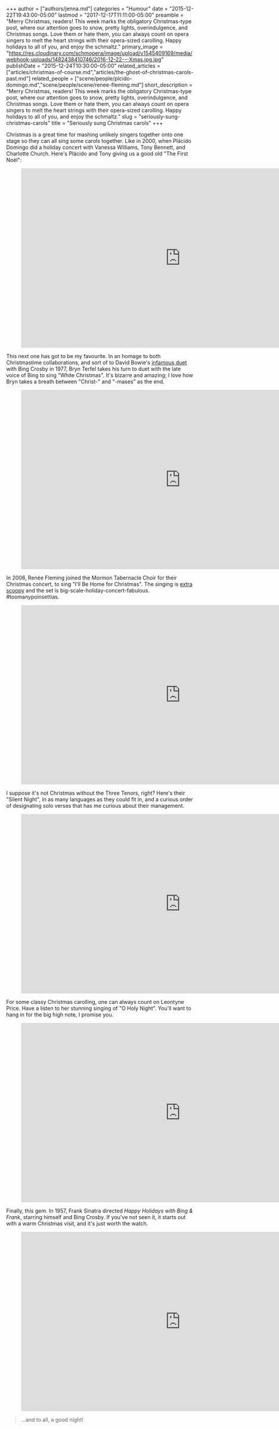 +++
author = ["authors/jenna.md"]
categories = "Humour"
date = "2015-12-22T19:43:00-05:00"
lastmod = "2017-12-17T11:11:00-05:00"
preamble = "Merry Christmas, readers! This week marks the obligatory Christmas-type post, where our attention goes to snow, pretty lights, overindulgence, and Christmas songs. Love them or hate them, you can always count on opera singers to melt the heart strings with their opera-sized carolling. Happy holidays to all of you, and enjoy the schmaltz."
primary_image = "https://res.cloudinary.com/schmopera/image/upload/v1545409169/media/webhook-uploads/1482438410746/2016-12-22---Xmas.jpg.jpg"
publishDate = "2015-12-24T10:30:00-05:00"
related_articles = ["articles/christmas-of-course.md","articles/the-ghost-of-christmas-carols-past.md"]
related_people = ["scene/people/plcido-domingo.md","scene/people/scene/renee-fleming.md"]
short_description = "Merry Christmas, readers! This week marks the obligatory Christmas-type post, where our attention goes to snow, pretty lights, overindulgence, and Christmas songs. Love them or hate them, you can always count on opera singers to melt the heart strings with their opera-sized carolling. Happy holidays to all of you, and enjoy the schmaltz."
slug = "seriously-sung-christmas-carols"
title = "Seriously sung Christmas carols"
+++

Christmas is a great time for mashing unlikely singers together onto one stage so they can all sing some carols together. Like in 2000, when Plácido Domingo did a holiday concert with Vanessa Williams, Tony Bennett, and Charlotte Church. Here's Plácido and Tony giving us a good old "The First Noël":

<figure data-type="video">
<iframe width="854" height="480" src="https://www.youtube.com/embed/wqSWxmTR9Qs" frameborder="0" allowfullscreen></iframe>
</figure>

This next one has got to be my favourite. In an homage to both Christmastime collaborations, and sort of to David Bowie's [infamous duet](https://www.youtube.com/watch?v=DiXjbI3kRus) with Bing Crosby in 1977, Bryn Terfel takes his turn to duet with the late voice of Bing to sing "White Christmas". It's bizarre and amazing; I love how Bryn takes a breath between "Christ-" and "-mases" as the end.

<figure data-type="video">
<iframe width="854" height="480" src="https://www.youtube.com/embed/QxOOJtKzqp4" frameborder="0" allowfullscreen></iframe>
</figure>

In 2006, Renée Fleming joined the Mormon Tabernacle Choir for their Christmas concert, to sing "I'll Be Home for Christmas". The singing is [extra scoopy](/hot-topics-singers-who-scoop/) and the set is big-scale-holiday-concert-fabulous. #toomanypoinsettias. 

<figure data-type="video">
<iframe width="854" height="480" src="https://www.youtube.com/embed/AnTSMpHcfTw" frameborder="0" allowfullscreen></iframe>
</figure>

I suppose it's not Christmas without the Three Tenors, right? Here's their "Silent Night", in as many languages as they could fit in, and a curious order of designating solo verses that has me curious about their management.

<figure data-type="video">
<iframe width="854" height="480" src="https://www.youtube.com/embed/XJ3kyGQKoq8" frameborder="0" gesture="media" allow="encrypted-media" allowfullscreen></iframe>
</figure>

For some classy Christmas carolling, one can always count on Leontyne Price. Have a listen to her stunning singing of "O Holy Night". You'll want to hang in for the big high note, I promise you.

<figure data-type="video">
<iframe width="854" height="480" src="https://www.youtube.com/embed/lEi9IDV3BzA" frameborder="0" allowfullscreen></iframe>
</figure>

Finally, this gem. In 1957, Frank Sinatra directed *Happy Holidays with Bing & Frank*, starring himself and Bing Crosby. If you've not seen it, it starts out with a warm Christmas visit, and it's just worth the watch.

<figure data-type="video">
<iframe width="854" height="480" src="https://www.youtube.com/embed/bBJ8iGHUOEg" frameborder="0" allowfullscreen></iframe>
</figure>

>...and to all, a good night!
